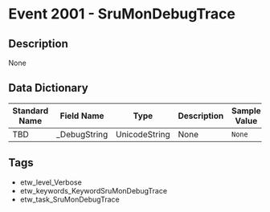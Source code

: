 # Event 2001 - SruMonDebugTrace

## Description
None

## Data Dictionary
|Standard Name|Field Name|Type|Description|Sample Value|
|---|---|---|---|---|
|TBD|_DebugString|UnicodeString|None|`None`|

## Tags
* etw_level_Verbose
* etw_keywords_KeywordSruMonDebugTrace
* etw_task_SruMonDebugTrace